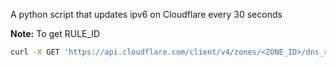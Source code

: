 A python script that updates ipv6 on Cloudflare every 30 seconds

**Note:** To get RULE_ID
```bash
curl -X GET 'https://api.cloudflare.com/client/v4/zones/<ZONE_ID>/dns_records' -H 'Authorization: Bearer API_TOKEN'
```
